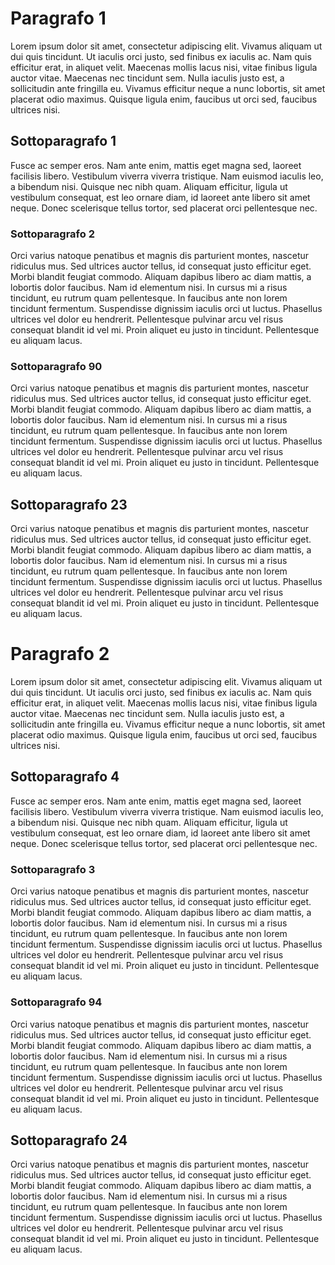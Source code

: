 
# Paragrafo 1
Lorem ipsum dolor sit amet, consectetur adipiscing elit. Vivamus aliquam ut dui quis tincidunt. Ut iaculis orci justo, sed finibus ex iaculis ac. Nam quis efficitur erat, in aliquet velit. Maecenas mollis lacus nisi, vitae finibus ligula auctor vitae. Maecenas nec tincidunt sem. Nulla iaculis justo est, a sollicitudin ante fringilla eu. Vivamus efficitur neque a nunc lobortis, sit amet placerat odio maximus. Quisque ligula enim, faucibus ut orci sed, faucibus ultrices nisi.

## Sottoparagrafo 1
Fusce ac semper eros. Nam ante enim, mattis eget magna sed, laoreet facilisis libero. Vestibulum viverra viverra tristique. Nam euismod iaculis leo, a bibendum nisi. Quisque nec nibh quam. Aliquam efficitur, ligula ut vestibulum consequat, est leo ornare diam, id laoreet ante libero sit amet neque. Donec scelerisque tellus tortor, sed placerat orci pellentesque nec.

### Sottoparagrafo 2
Orci varius natoque penatibus et magnis dis parturient montes, nascetur ridiculus mus. Sed ultrices auctor tellus, id consequat justo efficitur eget. Morbi blandit feugiat commodo. Aliquam dapibus libero ac diam mattis, a lobortis dolor faucibus. Nam id elementum nisi. In cursus mi a risus tincidunt, eu rutrum quam pellentesque. In faucibus ante non lorem tincidunt fermentum. Suspendisse dignissim iaculis orci ut luctus. Phasellus ultrices vel dolor eu hendrerit. Pellentesque pulvinar arcu vel risus consequat blandit id vel mi. Proin aliquet eu justo in tincidunt. Pellentesque eu aliquam lacus.

### Sottoparagrafo 90
Orci varius natoque penatibus et magnis dis parturient montes, nascetur ridiculus mus. Sed ultrices auctor tellus, id consequat justo efficitur eget. Morbi blandit feugiat commodo. Aliquam dapibus libero ac diam mattis, a lobortis dolor faucibus. Nam id elementum nisi. In cursus mi a risus tincidunt, eu rutrum quam pellentesque. In faucibus ante non lorem tincidunt fermentum. Suspendisse dignissim iaculis orci ut luctus. Phasellus ultrices vel dolor eu hendrerit. Pellentesque pulvinar arcu vel risus consequat blandit id vel mi. Proin aliquet eu justo in tincidunt. Pellentesque eu aliquam lacus.

## Sottoparagrafo 23
Orci varius natoque penatibus et magnis dis parturient montes, nascetur ridiculus mus. Sed ultrices auctor tellus, id consequat justo efficitur eget. Morbi blandit feugiat commodo. Aliquam dapibus libero ac diam mattis, a lobortis dolor faucibus. Nam id elementum nisi. In cursus mi a risus tincidunt, eu rutrum quam pellentesque. In faucibus ante non lorem tincidunt fermentum. Suspendisse dignissim iaculis orci ut luctus. Phasellus ultrices vel dolor eu hendrerit. Pellentesque pulvinar arcu vel risus consequat blandit id vel mi. Proin aliquet eu justo in tincidunt. Pellentesque eu aliquam lacus.

# Paragrafo 2
Lorem ipsum dolor sit amet, consectetur adipiscing elit. Vivamus aliquam ut dui quis tincidunt. Ut iaculis orci justo, sed finibus ex iaculis ac. Nam quis efficitur erat, in aliquet velit. Maecenas mollis lacus nisi, vitae finibus ligula auctor vitae. Maecenas nec tincidunt sem. Nulla iaculis justo est, a sollicitudin ante fringilla eu. Vivamus efficitur neque a nunc lobortis, sit amet placerat odio maximus. Quisque ligula enim, faucibus ut orci sed, faucibus ultrices nisi.

## Sottoparagrafo 4
Fusce ac semper eros. Nam ante enim, mattis eget magna sed, laoreet facilisis libero. Vestibulum viverra viverra tristique. Nam euismod iaculis leo, a bibendum nisi. Quisque nec nibh quam. Aliquam efficitur, ligula ut vestibulum consequat, est leo ornare diam, id laoreet ante libero sit amet neque. Donec scelerisque tellus tortor, sed placerat orci pellentesque nec.

### Sottoparagrafo 3
Orci varius natoque penatibus et magnis dis parturient montes, nascetur ridiculus mus. Sed ultrices auctor tellus, id consequat justo efficitur eget. Morbi blandit feugiat commodo. Aliquam dapibus libero ac diam mattis, a lobortis dolor faucibus. Nam id elementum nisi. In cursus mi a risus tincidunt, eu rutrum quam pellentesque. In faucibus ante non lorem tincidunt fermentum. Suspendisse dignissim iaculis orci ut luctus. Phasellus ultrices vel dolor eu hendrerit. Pellentesque pulvinar arcu vel risus consequat blandit id vel mi. Proin aliquet eu justo in tincidunt. Pellentesque eu aliquam lacus.

### Sottoparagrafo 94
Orci varius natoque penatibus et magnis dis parturient montes, nascetur ridiculus mus. Sed ultrices auctor tellus, id consequat justo efficitur eget. Morbi blandit feugiat commodo. Aliquam dapibus libero ac diam mattis, a lobortis dolor faucibus. Nam id elementum nisi. In cursus mi a risus tincidunt, eu rutrum quam pellentesque. In faucibus ante non lorem tincidunt fermentum. Suspendisse dignissim iaculis orci ut luctus. Phasellus ultrices vel dolor eu hendrerit. Pellentesque pulvinar arcu vel risus consequat blandit id vel mi. Proin aliquet eu justo in tincidunt. Pellentesque eu aliquam lacus.

## Sottoparagrafo 24
Orci varius natoque penatibus et magnis dis parturient montes, nascetur ridiculus mus. Sed ultrices auctor tellus, id consequat justo efficitur eget. Morbi blandit feugiat commodo. Aliquam dapibus libero ac diam mattis, a lobortis dolor faucibus. Nam id elementum nisi. In cursus mi a risus tincidunt, eu rutrum quam pellentesque. In faucibus ante non lorem tincidunt fermentum. Suspendisse dignissim iaculis orci ut luctus. Phasellus ultrices vel dolor eu hendrerit. Pellentesque pulvinar arcu vel risus consequat blandit id vel mi. Proin aliquet eu justo in tincidunt. Pellentesque eu aliquam lacus.
